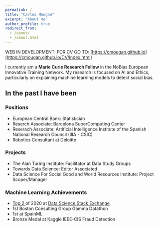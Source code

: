 ```yaml
---
permalink: /
title: "Carlos Mougan"
excerpt: "About me"
author_profile: true
redirect_from: 
  - /about/
  - /about.html
---
```

WEB IN DEVELOPMENT:
FOR CV GO TO: [https://cmougan.github.io](https://cmougan.github.io/CV/index.html)


I currently am a __Marie Curie Research Fellow__ in the NoBias European Innovative Training Network.
My research is focused on AI and Ethics, particularly on explaining machine learning models to detect social bias.



## In the past I have been
### Positions

<ul>
  <li>European Central Bank: Statistician</li>
  <li>Reserch Associate: Barcelona SuperComputing Center</li>
  <li>Reserach Associate: Artificial Intelligence Institute of the Spanish National Research Council (IIIA - CSIC)</li>
  <li>Robotics Consultant at Deloitte</li>
</ul>

### Projects

<ul>
  <li>The Alan Turing Institute: Facilitator at Data Study Groups</li>
  <li>Towards Data Science: Editor Associated</li>
  <li>Data Science For Social Good and World Resources Institute: Project Scoper/Manager</li>
</ul>

### Machine Learning Achievements
<ul>
  <li><a href="https://stackexchange.com/leagues/557/year/datascience/2020-01-01">Top 2 </a> of 2020 at <a href="https://datascience.stackexchange.com/users/86339/carlos-mougan"> Data Science Stack Exchange </a></li>
  <li>1st Boston Consulting Group Gamma Datathon</li>
  <li>1st at SpainML</li>
  <li>Bronze Medal at Kaggle IEEE-CIS Fraud Detection</li>
</ul>



